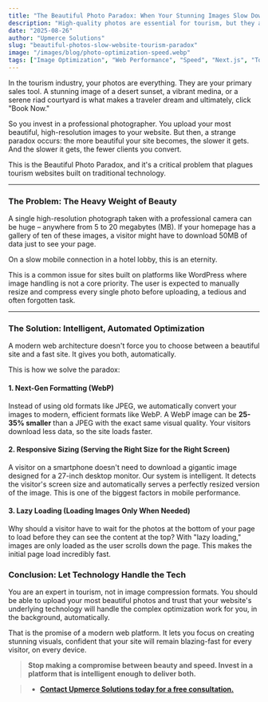 ```yaml
---
title: "The Beautiful Photo Paradox: When Your Stunning Images Slow Down Your Site and Kill Sales"
description: "High-quality photos are essential for tourism, but they are often the number one cause of a slow website. Discover how to have a visually stunning site that is also incredibly fast."
date: "2025-08-26"
author: "Upmerce Solutions"
slug: "beautiful-photos-slow-website-tourism-paradox"
image: "/images/blog/photo-optimization-speed.webp"
tags: ["Image Optimization", "Web Performance", "Speed", "Next.js", "Tourism Morocco"]
---
```


In the tourism industry, your photos are everything. They are your primary sales tool. A stunning image of a desert sunset, a vibrant medina, or a serene riad courtyard is what makes a traveler dream and ultimately, click "Book Now."

So you invest in a professional photographer. You upload your most beautiful, high-resolution images to your website. But then, a strange paradox occurs: the more beautiful your site becomes, the slower it gets. And the slower it gets, the fewer clients you convert.

This is the Beautiful Photo Paradox, and it's a critical problem that plagues tourism websites built on traditional technology.



---

### **The Problem: The Heavy Weight of Beauty**

A single high-resolution photograph taken with a professional camera can be huge – anywhere from 5 to 20 megabytes (MB). If your homepage has a gallery of ten of these images, a visitor might have to download 50MB of data just to see your page.

On a slow mobile connection in a hotel lobby, this is an eternity.

This is a common issue for sites built on platforms like WordPress where image handling is not a core priority. The user is expected to manually resize and compress every single photo before uploading, a tedious and often forgotten task.

---

### **The Solution: Intelligent, Automated Optimization**

A modern web architecture doesn't force you to choose between a beautiful site and a fast site. It gives you both, automatically.

This is how we solve the paradox:

#### **1. Next-Gen Formatting (WebP)**
Instead of using old formats like JPEG, we automatically convert your images to modern, efficient formats like WebP. A WebP image can be **25-35% smaller** than a JPEG with the exact same visual quality. Your visitors download less data, so the site loads faster.

#### **2. Responsive Sizing (Serving the Right Size for the Right Screen)**
A visitor on a smartphone doesn't need to download a gigantic image designed for a 27-inch desktop monitor. Our system is intelligent. It detects the visitor's screen size and automatically serves a perfectly resized version of the image. This is one of the biggest factors in mobile performance.

#### **3. Lazy Loading (Loading Images Only When Needed)**
Why should a visitor have to wait for the photos at the bottom of your page to load before they can see the content at the top? With "lazy loading," images are only loaded as the user scrolls down the page. This makes the initial page load incredibly fast.

### **Conclusion: Let Technology Handle the Tech**

You are an expert in tourism, not in image compression formats. You should be able to upload your most beautiful photos and trust that your website's underlying technology will handle the complex optimization work for you, in the background, automatically.

That is the promise of a modern web platform. It lets you focus on creating stunning visuals, confident that your site will remain blazing-fast for every visitor, on every device.

> **Stop making a compromise between beauty and speed. Invest in a platform that is intelligent enough to deliver both.**

> * [**Contact Upmerce Solutions today for a free consultation.**](https://www.upmerce.com/en#contact)